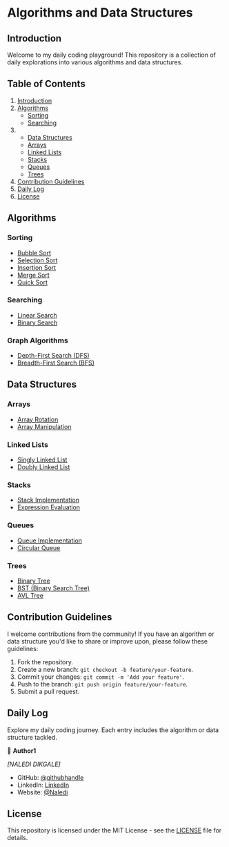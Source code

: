 # Algorithms and Data Structures

## Introduction

Welcome to my daily coding playground! This repository is a collection of daily explorations into various algorithms and data structures.

## Table of Contents

1. [Introduction](#introduction)
2. [Algorithms](#algorithms)
   - [Sorting](#sorting)
   - [Searching](#searching)
3. - [Data Structures](#data-structures)
   - [Arrays](#arrays)
   - [Linked Lists](#linked-lists)
   - [Stacks](#stacks)
   - [Queues](#queues)
   - [Trees](#trees)
4. [Contribution Guidelines](#contribution-guidelines)
5. [Daily Log](#daily-log)
6. [License](#license)

## Algorithms

### Sorting

- [Bubble Sort](#)
- [Selection Sort](#)
- [Insertion Sort](#)
- [Merge Sort](#)
- [Quick Sort](#)

### Searching

- [Linear Search](#)
- [Binary Search](#)

### Graph Algorithms

- [Depth-First Search (DFS)](#)
- [Breadth-First Search (BFS)](#)

## Data Structures

### Arrays

- [Array Rotation](#)
- [Array Manipulation](#)

### Linked Lists

- [Singly Linked List](#)
- [Doubly Linked List](#)

### Stacks

- [Stack Implementation](#)
- [Expression Evaluation](#)

### Queues

- [Queue Implementation](#)
- [Circular Queue](#)

### Trees

- [Binary Tree](#)
- [BST (Binary Search Tree)](#)
- [AVL Tree](#)

## Contribution Guidelines

I welcome contributions from the community! If you have an algorithm or data structure you'd like to share or improve upon, please follow these guidelines:

1. Fork the repository.
2. Create a new branch: `git checkout -b feature/your-feature`.
3. Commit your changes: `git commit -m 'Add your feature'`.
4. Push to the branch: `git push origin feature/your-feature`.
5. Submit a pull request.

## Daily Log

Explore my daily coding journey. Each entry includes the algorithm or data structure tackled.

👤 **Author1**

 *[NALEDI DIKGALE]*

- GitHub: [@githubhandle](https://github.com/Naledi-Dikgale)
- LinkedIn: [LinkedIn](https://www.linkedin.com/in/naledi-dikgale-068423159/)
- Website: [@Naledi](https://naledi.netlify.app/)

## License

This repository is licensed under the MIT License - see the [LICENSE](LICENSE) file for details.
